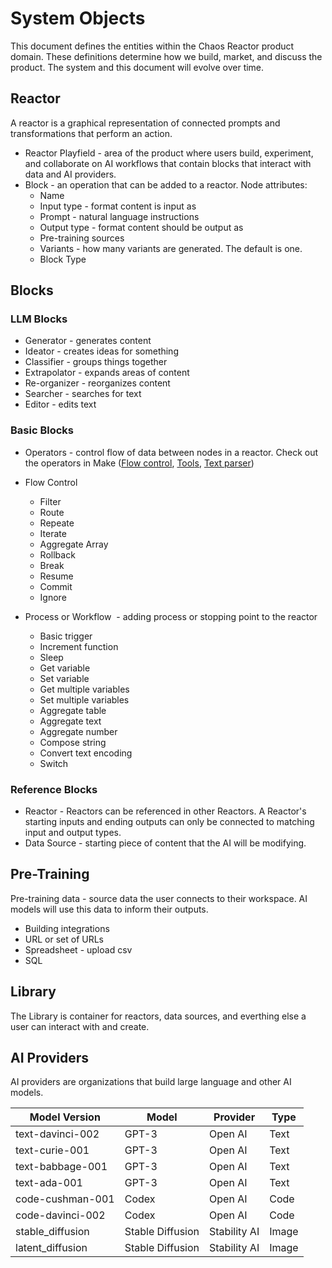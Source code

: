 # System Objects
This document defines the entities within the Chaos Reactor product domain. These definitions determine how we build, market, and discuss the product. The system and this document will evolve over time.

## Reactor 
A reactor is a graphical representation of connected prompts and transformations that perform an action.

* Reactor Playfield - area of the product where users build, experiment, and collaborate on AI workflows that contain blocks that interact with data and AI providers. 
* Block - an operation that can be added to a reactor. Node attributes:
	* Name
    * Input type - format content is input as
    * Prompt - natural language instructions
    * Output type - format content should be output as
    * Pre-training sources
    * Variants - how many variants are generated. The default is one.
    * Block Type
## Blocks
### LLM Blocks
* Generator - generates content
* Ideator - creates ideas for something
* Classifier - groups things together
* Extrapolator - expands areas of content
* Re-organizer - reorganizes content
* Searcher - searches for text
* Editor - edits text 
### Basic Blocks
* Operators - control flow of data between nodes in a reactor. Check out the operators in Make ([Flow control](https://share.voxable.io/6quGZ58p), [Tool](https://share.voxable.io/xQuxqWzr)[s](https://share.voxable.io/yAuQK2K7), [Text parser](https://share.voxable.io/2Nu7zXzq))
* Flow Control
	* Filter 
	* Route
	* Repeate
	* Iterate
	* Aggregate Array
	* Rollback
	* Break
	* Resume
	* Commit
	* Ignore
* Process or Workflow  - adding process or stopping point to the reactor

	* Basic trigger
	* Increment function
	* Sleep
	* Get variable
	* Set variable
	* Get multiple variables
	* Set multiple variables
	* Aggregate table
	* Aggregate text
	* Aggregate number
	* Compose string
	* Convert text encoding
	* Switch
### Reference Blocks
* Reactor - Reactors can be referenced in other Reactors. A Reactor's starting inputs and ending outputs can only be connected to matching input and output types.
* Data Source - starting piece of content that the AI will be modifying.
## Pre-Training
Pre-training data - source data the user connects to their workspace. AI models will use this data to inform their outputs.
* Building integrations
* URL or set of URLs
* Spreadsheet - upload csv
* SQL

## Library 
The Library is container for reactors, data sources, and everthing else a user can interact with and create. 

## AI Providers
AI providers are organizations that build large language and other AI models.

| Model Version		| Model        		| Provider    		| Type		   		|
| ----------- 		| ----------- 		| ----------- 		| ----------- 		|
| text-davinci-002	| GPT-3				| Open AI     		| Text				|
| text-curie-001	| GPT-3				| Open AI     		| Text				|
| text-babbage-001	| GPT-3				| Open AI     		| Text 				|
| text-ada-001		| GPT-3				| Open AI     		| Text				|
| code-cushman-001	| Codex       		| Open AI     		| Code				|
| code-davinci-002	| Codex       		| Open AI     		| Code				|
| stable_diffusion	| Stable Diffusion	| Stability AI 		| Image				|
| latent_diffusion	| Stable Diffusion	| Stability AI 		| Image				|